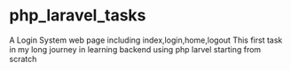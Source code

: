 # php_laravel_tasks
A Login System web page including index,login,home,logout 
This first task in my long journey in learning backend using php larvel starting from scratch 
